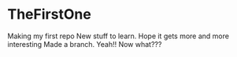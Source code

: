 # TheFirstOne
Making my first repo
New stuff to learn. Hope it gets more and more interesting
Made a branch. Yeah!! Now what???
